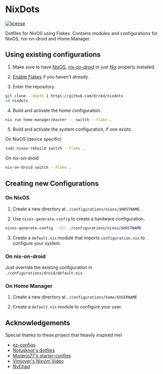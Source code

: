 # NixDots

[![license](https://custom-icon-badges.demolab.com/github/license/brckd/nixdots?logo=law)](LICENSE.md)

Dotfiles for NixOS using Flakes. Contains modules and configurations for NixOS, nix-on-droid and Home Manager.

## Using existing configurations

1. Make sure to have [NixOS](https://nixos.org/manual/nixos/stable/index.html#ch-installation),
   [nix-on-droid](https://github.com/nix-community/nix-on-droid#try-it-out) or just
   [Nix](https://nixos.org/download#download-nix) properly installed.

2. [Enable Flakes](https://nixos.wiki/wiki/Flakes#Enable_flakes_temporarily) if you haven't already.

3. Enter the repository.

```bash
git clone --depth 1 https://github.com/brckd/nixdots
cd nixdots
```

4. Build and activate the home configuration.

```bash
nix run home-manager/master -- switch --flake .
```

5. Build and activate the system configuration, if one exists.

On NixOS (device specific)

```bash
sudo nixos-rebuild switch --flake .
```

On nix-on-droid

```bash
nix-on-droid switch --flake .
```

## Creating new Configurations

### On NixOS

1. Create a new directory at `./configurations/nixos/$HOSTNAME`.

2. Use `nixos-generate-config` to create a hardware configuration.

```bash
nixos-generate-config --dir ./configurations/nixos/$HOSTNAME
```

3. Create a `default.nix` module that imports `configuration.nix` to configure your system.

### On nix-on-droid

Just override the existing configuration in `./configurations/droid/default.nix`.

### On Home Manager

1. Create a new directory at `./configurations/home/$USERNAME`

2. Create a `default.nix` module to configure your user.

## Acknowledgements

Special thanks to these project that heavily inspired me!

- [ez-configs](https://github.com/ehllie/ez-configs)
- [Notusknot's dotfiles](https://github.com/notusknot/dotfiles-nix)
- [Misterio77's starter-configs](https://github.com/Misterio77/nix-starter-configs)
- [Vimjoyer's Nixvim Video](https://github.com/vimjoyer/nixvim-video)
- [NvChad](https://github.com/NvChad/NvChad)
